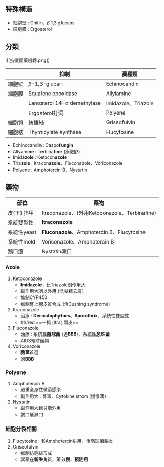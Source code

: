 ## 特殊構造
- 細胞壁 : Chitin、$\beta$ 1,3 glucans
- 細胞膜 : Ergosterol
## 分類
![[抗黴菌藥機轉.png]]

|        | 抑制                            | 藥種類              |
|--------|---------------------------------|---------------------|
| 細胞壁 | $\beta$-1,3-glucan                 | Echinocandin        |
| 細胞膜 | Squalene epoxidase              | Allylamine          |
|        | Lanosterol 14-$\alpha$ demethylase | Imidazole、Triazole |
|        | Ergosterol打洞                  | Polyene             |
| 細胞質 | 紡錘絲                          | Griseofulvin        |
| 細胞核 | Thymidylate synthase            | Flucytosine         |
- Echinocandin : Caspo**fungin**
- Allyam**ine** : Terbina**fine** (療黴舒)
- Imid**azole** : Ketocon**azole**
- Tria**zole** : Itracon**azole**、Fluconazole、Voriconazole
- Polyene : Amphotercin B、Nystatin
## 藥物
| 部位           | 藥物                                          |
|----------------|-----------------------------------------------|
| 皮(下) 指甲 | Itraconazole、(外用Ketoconazole、Terbinafine) |
| 系統雙型性     | **Itraconazole**                                  |
| 系統性yeast    | **Fluconazole**、Amphotercin B、Flucytosine       |
| 系統性mold     | Voriconazole、Amphotercin B                   |
| 鵝口瘡         | Nystatin漱口                                  |
### Azole
1. Ketoconazole
	- **Imidazole**，比Triazole副作用大
	- 副作用大所以外用 (洗髮精去屑)
	- 抑制CYP450
	- 抑制腎上腺皮質合成 (治Cushing syndrome)
2. Itraconazole
	- 治療 : **Dermatophytoes、Sporothrix**、系統性雙型性
	- #h/red ==一抓 (Itra) 頭皮==
3. Fluconazole
	- 治療 : 系統性**隱球菌** (過**BBB**)、系統性**念珠菌**
	- AIDS預防藥物
4. Voriconazole
	- **麴菌**首選
	- 過**BBB**
### Polyene
1. Amphotercin B
	- 嚴重全身性黴菌感染
	- 副作用大 : 腎毒、Cytokine strom (慢慢滴)
2. Nystatin
	- 副作用大到只能外用
	- 鵝口瘡漱口
### 細胞分裂相關
1. Flucytosine : 和Amphotercin併用、治隱球菌腦炎
2. Griseofulvin
	- 抑制紡錘絲形成
	- 累積在**新生**角質，藥效**慢**，**預防用**